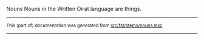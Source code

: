 Nouns
Nouns in the Written Oirat language are things.

* * *

<small>This (part of) documentation was generated from [src/fst/stems/nouns.lexc](https://github.com/giellalt/lang-xwo/blob/main/src/fst/stems/nouns.lexc)</small>

---

